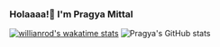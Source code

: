 ### Holaaaa!👋  I'm Pragya Mittal 
[![willianrod's wakatime stats](https://github-readme-stats.vercel.app/api/wakatime?username=@pragyamittal0)](https://github.com/pragyamittal0/github-readme-stats)
![Pragya's GitHub stats](https://github-readme-stats.vercel.app/api?username=pragyamittal0&show_icons=true&theme=dracula)

<!--
**pragyamittal0/pragyamittal0** is a ✨ _special_ ✨ repository because its `README.md` (this file) appears on your GitHub profile.

Here are some ideas to get you started:

- 🔭 I’m currently working on ...
- 🌱 I’m currently learning ...
- 👯 I’m looking to collaborate on ...
- 🤔 I’m looking for help with ...
- 💬 Ask me about ...
- 📫 How to reach me: ...
- 😄 Pronouns: ...
- ⚡ Fun fact: ...
-->
